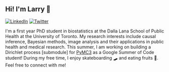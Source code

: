 ## Hi! I'm Larry 👋

[![LinkedIn](https://img.shields.io/badge/LinkedIn-blue?style=flat&logo=Linkedin&logoColor=white&link=https://www.linkedin.com/in/larry-dong/)](https://www.linkedin.com/in/larry-dong/) 
[![Twitter](https://img.shields.io/badge/Twitter-1DA1F2?style=flat&logo=Twitter&logoColor=white&link=https://twitter.com/larryshamalama)](https://twitter.com/larryshamalama)

I'm a first year PhD student in biostatistics at the Dalla Lana School of Public Health at the University of Toronto. My research interests include causal inference, Bayesian methods, image analysis and their applications in public health and medical research. This summer, I am working on building a Dirichlet process [submodule] for [PyMC3](https://docs.pymc.io/) as a Google Summer of Code student! During my free time, I enjoy skateboarding 🛹 and eating fruits 🍐. Feel free to connect with me!

<!--
**LarryShamalama/LarryShamalama** is a ✨ _special_ ✨ repository because its `README.md` (this file) appears on your GitHub profile.

Here are some ideas to get you started:

- 🔭 I’m currently working on ...
- 🌱 I’m currently learning ...
- 👯 I’m looking to collaborate on ...
- 🤔 I’m looking for help with ...
- 💬 Ask me about ...
- 📫 How to reach me: ...
- 😄 Pronouns: ...
- ⚡ Fun fact: ...
-->
